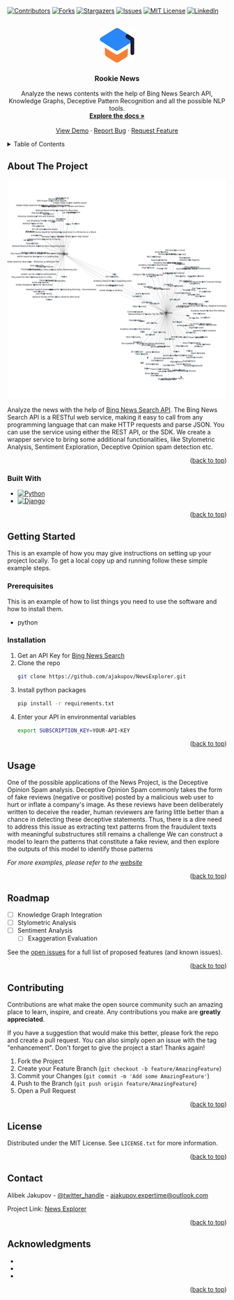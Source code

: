 <a name="readme-top"></a>


<!-- PROJECT SHIELDS -->
<!--
*** I'm using markdown "reference style" links for readability.
*** Reference links are enclosed in brackets [ ] instead of parentheses ( ).
*** See the bottom of this document for the declaration of the reference variables
*** for contributors-url, forks-url, etc. This is an optional, concise syntax you may use.
*** https://www.markdownguide.org/basic-syntax/#reference-style-links
-->
[![Contributors][contributors-shield]][contributors-url]
[![Forks][forks-shield]][forks-url]
[![Stargazers][stars-shield]][stars-url]
[![Issues][issues-shield]][issues-url]
[![MIT License][license-shield]][license-url]
[![LinkedIn][linkedin-shield]][linkedin-url]



<!-- PROJECT LOGO -->
<br />
<div align="center">
  <a href="https://github.com/github_username/repo_name">
    <img src="images/logo-news.png" alt="Logo" width="80" height="80">
  </a>

<h3 align="center">Rookie News</h3>

  <p align="center">
    Analyze the news contents with the help of Bing News Search API, Knowledge Graphs, Deceptive Pattern Recognition and
    all the possible NLP tools.
    <br />
    <a href="https://github.com/ajakupov/NewsExplorer"><strong>Explore the docs »</strong></a>
    <br />
    <br />
    <a href="https://github.com/ajakupov/NewsExplorer">View Demo</a>
    ·
    <a href="https://github.com/ajakupov/NewsExplorer/issues">Report Bug</a>
    ·
    <a href="https://github.com/ajakupov/NewsExplorer/issues">Request Feature</a>
  </p>
</div>



<!-- TABLE OF CONTENTS -->
<details>
  <summary>Table of Contents</summary>
  <ol>
    <li>
      <a href="#about-the-project">About The Project</a>
      <ul>
        <li><a href="#built-with">Built With</a></li>
      </ul>
    </li>
    <li>
      <a href="#getting-started">Getting Started</a>
      <ul>
        <li><a href="#prerequisites">Prerequisites</a></li>
        <li><a href="#installation">Installation</a></li>
      </ul>
    </li>
    <li><a href="#usage">Usage</a></li>
    <li><a href="#roadmap">Roadmap</a></li>
    <li><a href="#contributing">Contributing</a></li>
    <li><a href="#license">License</a></li>
    <li><a href="#contact">Contact</a></li>
    <li><a href="#acknowledgments">Acknowledgments</a></li>
  </ol>
</details>



<!-- ABOUT THE PROJECT -->
## About The Project

[![Product Name Screen Shot][product-screenshot]](https://example.com)

Analyze the news with the help of [Bing News Search API](https://learn.microsoft.com/en-us/azure/cognitive-services/bing-news-search/search-the-web?WT.mc_id=AI-MVP-5003429).
The Bing News Search API is a RESTful web service, making it easy to call from any programming language that can make HTTP requests and parse JSON. 
You can use the service using either the REST API, or the SDK.
We create a wrapper service to bring some additional functionalities, like Stylometric Analysis, Sentiment Exploration, Deceptive Opinion spam detection etc.


<p align="right">(<a href="#readme-top">back to top</a>)</p>



### Built With

* [![Python][Python-logo]][Python-url]
* [![Django][Django-logo]][Django-url]


<p align="right">(<a href="#readme-top">back to top</a>)</p>



<!-- GETTING STARTED -->
## Getting Started

This is an example of how you may give instructions on setting up your project locally.
To get a local copy up and running follow these simple example steps.

### Prerequisites

This is an example of how to list things you need to use the software and how to install them.
* python

### Installation

1. Get an API Key for [Bing News Search](https://learn.microsoft.com/en-us/azure/cognitive-services/bing-news-search/search-the-web?WT.mc_id=AI-MVP-5003429)
2. Clone the repo
   ```sh
   git clone https://github.com/ajakupov/NewsExplorer.git
   ```
3. Install python packages
   ```sh
   pip install -r requirements.txt
   ```
4. Enter your API in environmental variables
   ```sh
   export SUBSCRIPTION_KEY=YOUR-API-KEY
   ```

<p align="right">(<a href="#readme-top">back to top</a>)</p>



<!-- USAGE EXAMPLES -->
## Usage

One of the possible applications of the News Project, is the Deceptive Opinion Spam analysis. 
Deceptive Opinion Spam commonly takes the form of fake reviews (negative or positive) posted by a malicious web user to hurt or inflate a company's image. 
As these reviews have been deliberately written to deceive the reader, human reviewers are faring little better than a chance in detecting these deceptive statements. 
Thus, there is a dire need to address this issue as extracting text patterns from the fraudulent texts with meaningful substructures still remains a challenge
We can construct a model to learn the patterns that constitute a fake review, and then explore the outputs of this model to identify those patterns

_For more examples, please refer to the [website](https://www.alirookie.com)_

<p align="right">(<a href="#readme-top">back to top</a>)</p>



<!-- ROADMAP -->
## Roadmap

- [ ] Knowledge Graph Integration
- [ ] Stylometric Analysis
- [ ] Sentiment Analysis
    - [ ] Exaggeration Evaluation

See the [open issues](https://github.com/ajakupov/NewsExplorer/issues) for a full list of proposed features (and known issues).

<p align="right">(<a href="#readme-top">back to top</a>)</p>



<!-- CONTRIBUTING -->
## Contributing

Contributions are what make the open source community such an amazing place to learn, inspire, and create. Any contributions you make are **greatly appreciated**.

If you have a suggestion that would make this better, please fork the repo and create a pull request. You can also simply open an issue with the tag "enhancement".
Don't forget to give the project a star! Thanks again!

1. Fork the Project
2. Create your Feature Branch (`git checkout -b feature/AmazingFeature`)
3. Commit your Changes (`git commit -m 'Add some AmazingFeature'`)
4. Push to the Branch (`git push origin feature/AmazingFeature`)
5. Open a Pull Request

<p align="right">(<a href="#readme-top">back to top</a>)</p>



<!-- LICENSE -->
## License

Distributed under the MIT License. See `LICENSE.txt` for more information.

<p align="right">(<a href="#readme-top">back to top</a>)</p>



<!-- CONTACT -->
## Contact

Alibek Jakupov - [@twitter_handle](https://twitter.com/ajakupov1) - ajakupov.expertime@outlook.com

Project Link: [News Explorer](https://github.com/ajakupov/NewsExplorer)

<p align="right">(<a href="#readme-top">back to top</a>)</p>



<!-- ACKNOWLEDGMENTS -->
## Acknowledgments

* []()
* []()
* []()

<p align="right">(<a href="#readme-top">back to top</a>)</p>



<!-- MARKDOWN LINKS & IMAGES -->
<!-- https://www.markdownguide.org/basic-syntax/#reference-style-links -->
[contributors-shield]: https://img.shields.io/github/contributors/ajakupov/NewsExplorer.svg?style=for-the-badge
[contributors-url]: https://github.com/ajakupov/NewsExplorer/graphs/contributors
[forks-shield]: https://img.shields.io/github/forks/ajakupov/NewsExplorer.svg?style=for-the-badge
[forks-url]: https://github.com/ajakupov/NewsExplorer/network/members
[stars-shield]: https://img.shields.io/github/stars/ajakupov/NewsExplorer.svg?style=for-the-badge
[stars-url]: https://github.com/ajakupov/NewsExplorer/stargazers
[issues-shield]: https://img.shields.io/github/issues/ajakupov/NewsExplorer.svg?style=for-the-badge
[issues-url]: https://github.com/ajakupov/NewsExplorer/issues
[license-shield]: https://img.shields.io/github/license/ajakupov/NewsExplorer.svg?style=for-the-badge
[license-url]: https://github.com/ajakupov/NewsExplorer/blob/main/LICENSE
[linkedin-shield]: https://img.shields.io/badge/-LinkedIn-black.svg?style=for-the-badge&logo=linkedin&colorB=555
[linkedin-url]: https://www.linkedin.com/in/alibek-jakupov-30305b61/
[product-screenshot]: images/screenshot.png
[Next.js]: https://img.shields.io/badge/next.js-000000?style=for-the-badge&logo=nextdotjs&logoColor=white
[Next-url]: https://nextjs.org/
[React.js]: https://img.shields.io/badge/React-20232A?style=for-the-badge&logo=react&logoColor=61DAFB
[React-url]: https://reactjs.org/
[Vue.js]: https://img.shields.io/badge/Vue.js-35495E?style=for-the-badge&logo=vuedotjs&logoColor=4FC08D
[Vue-url]: https://vuejs.org/
[Angular.io]: https://img.shields.io/badge/Angular-DD0031?style=for-the-badge&logo=angular&logoColor=white
[Angular-url]: https://angular.io/
[Svelte.dev]: https://img.shields.io/badge/Svelte-4A4A55?style=for-the-badge&logo=svelte&logoColor=FF3E00
[Svelte-url]: https://svelte.dev/
[Laravel.com]: https://img.shields.io/badge/Laravel-FF2D20?style=for-the-badge&logo=laravel&logoColor=white
[Laravel-url]: https://laravel.com
[Bootstrap.com]: https://img.shields.io/badge/Bootstrap-563D7C?style=for-the-badge&logo=bootstrap&logoColor=white
[Bootstrap-url]: https://getbootstrap.com
[JQuery.com]: https://img.shields.io/badge/jQuery-0769AD?style=for-the-badge&logo=jquery&logoColor=white
[JQuery-url]: https://jquery.com 
[Python-logo]: https://img.shields.io/badge/python-0769AD?style=for-the-badge&logo=python&logoColor=white
[Python-url]: https://www.python.org
[Django-logo]: https://img.shields.io/badge/django-35495E?style=for-the-badge&logo=django&logoColor=4FC08D
[Django-url]: https://www.djangoproject.com